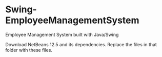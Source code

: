 # Swing-EmployeeManagementSystem
Employee Management System built with Java/Swing

Download NetBeans 12.5 and its dependencies.
Replace the files in that folder with these files.
